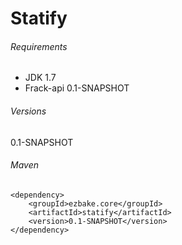 Statify
======

###### Requirements ######
- JDK 1.7
- Frack-api 0.1-SNAPSHOT

###### Versions ######
0.1-SNAPSHOT

###### Maven ######
```
<dependency>
	<groupId>ezbake.core</groupId>
	<artifactId>statify</artifactId>
	<version>0.1-SNAPSHOT</version>
</dependency>
```
